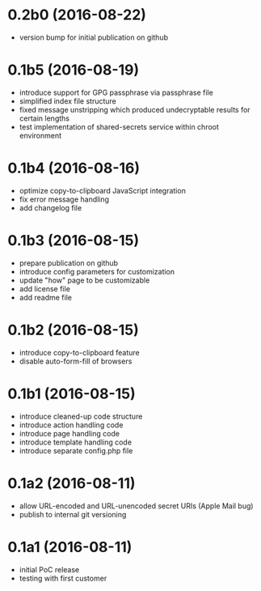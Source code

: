 # 0.2b0 (2016-08-22)

* version bump for initial publication on github

# 0.1b5 (2016-08-19)

* introduce support for GPG passphrase via passphrase file
* simplified index file structure
* fixed message unstripping which produced undecryptable results for certain lengths
* test implementation of shared-secrets service within chroot environment

# 0.1b4 (2016-08-16)

* optimize copy-to-clipboard JavaScript integration
* fix error message handling
* add changelog file

# 0.1b3 (2016-08-15)

* prepare publication on github
* introduce config parameters for customization
* update "how" page to be customizable
* add license file
* add readme file

# 0.1b2 (2016-08-15)

* introduce copy-to-clipboard feature
* disable auto-form-fill of browsers

# 0.1b1 (2016-08-15)

* introduce cleaned-up code structure
* introduce action handling code
* introduce page handling code
* introduce template handling code
* introduce separate config.php file

# 0.1a2 (2016-08-11)

* allow URL-encoded and URL-unencoded secret URIs (Apple Mail bug)
* publish to internal git versioning

# 0.1a1 (2016-08-11)

* initial PoC release
* testing with first customer
